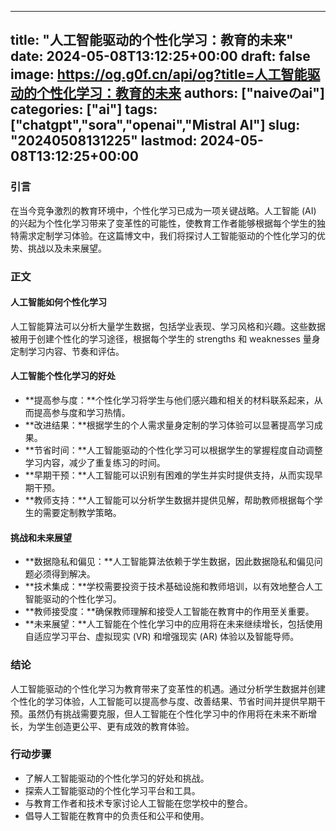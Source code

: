 
---
title: "人工智能驱动的个性化学习：教育的未来"
date: 2024-05-08T13:12:25+00:00
draft: false
image: https://og.g0f.cn/api/og?title=人工智能驱动的个性化学习：教育的未来
authors: ["naiveのai"]
categories: ["ai"]
tags: ["chatgpt","sora","openai","Mistral AI"]
slug: "20240508131225"
lastmod: 2024-05-08T13:12:25+00:00
---
### 引言

在当今竞争激烈的教育环境中，个性化学习已成为一项关键战略。人工智能 (AI) 的兴起为个性化学习带来了变革性的可能性，使教育工作者能够根据每个学生的独特需求定制学习体验。在这篇博文中，我们将探讨人工智能驱动的个性化学习的优势、挑战以及未来展望。

### 正文

#### 人工智能如何个性化学习

人工智能算法可以分析大量学生数据，包括学业表现、学习风格和兴趣。这些数据被用于创建个性化的学习途径，根据每个学生的 strengths 和 weaknesses 量身定制学习内容、节奏和评估。

#### 人工智能个性化学习的好处

* **提高参与度：**个性化学习将学生与他们感兴趣和相关的材料联系起来，从而提高参与度和学习热情。
* **改进结果：**根据学生的个人需求量身定制的学习体验可以显著提高学习成果。
* **节省时间：**人工智能驱动的个性化学习可以根据学生的掌握程度自动调整学习内容，减少了重复练习的时间。
* **早期干预：**人工智能可以识别有困难的学生并实时提供支持，从而实现早期干预。
* **教师支持：**人工智能可以分析学生数据并提供见解，帮助教师根据每个学生的需要定制教学策略。

#### 挑战和未来展望

* **数据隐私和偏见：**人工智能算法依赖于学生数据，因此数据隐私和偏见问题必须得到解决。
* **技术集成：**学校需要投资于技术基础设施和教师培训，以有效地整合人工智能驱动的个性化学习。
* **教师接受度：**确保教师理解和接受人工智能在教育中的作用至关重要。
* **未来展望：**人工智能在个性化学习中的应用将在未来继续增长，包括使用自适应学习平台、虚拟现实 (VR) 和增强现实 (AR) 体验以及智能导师。

### 结论

人工智能驱动的个性化学习为教育带来了变革性的机遇。通过分析学生数据并创建个性化的学习体验，人工智能可以提高参与度、改善结果、节省时间并提供早期干预。虽然仍有挑战需要克服，但人工智能在个性化学习中的作用将在未来不断增长，为学生创造更公平、更有成效的教育体验。

### 行动步骤

* 了解人工智能驱动的个性化学习的好处和挑战。
* 探索人工智能驱动的个性化学习平台和工具。
* 与教育工作者和技术专家讨论人工智能在您学校中的整合。
* 倡导人工智能在教育中的负责任和公平和使用。
